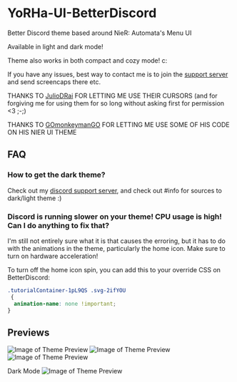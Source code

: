 # YoRHa-UI-BetterDiscord
Better Discord theme based around NieR: Automata's Menu UI

Available in light and dark mode!

Theme also works in both compact and cozy mode! c:

If you have any issues, best way to contact me is to join the [support server](https://discord.gg/X4nBPCa) and send screencaps there etc.

THANKS TO [JulioDRai](https://www.deviantart.com/juliodrai) FOR LETTING ME USE THEIR CURSORS (and for forgiving me for using them for so long without asking first for permission <3 ;-;) 

THANKS TO [GOmonkeymanGO](https://github.com/ChaseIngebritson/YoRHa-Discord-Theme) FOR LETTING ME USE SOME OF HIS CODE ON HIS NIER UI THEME

## FAQ

### How to get the dark theme?

Check out my [discord support server](https://discord.gg/X4nBPCa), and check out #info for sources to dark/light theme :)

### Discord is running slower on your theme! CPU usage is high! Can I do anything to fix that?

I'm still not entirely sure what it is that causes the erroring, but it has to do with the animations in the theme, particularly the home icon.
Make sure to turn on hardware acceleration!

To turn off the home icon spin, you can add this to your override CSS on BetterDiscord:

```scss
.tutorialContainer-1pL9QS .svg-2ifYOU
 {
  animation-name: none !important;
}
```

## Previews

![Image of Theme Preview](https://raw.githubusercontent.com/AccraZed/YoRHA-UI-BetterDiscord/master/Previews/preview3.png)
![Image of Theme Preview](https://raw.githubusercontent.com/AccraZed/YoRHA-UI-BetterDiscord/master/Previews/preview1.png)
![Image of Theme Preview](https://raw.githubusercontent.com/AccraZed/YoRHA-UI-BetterDiscord/master/Previews/preview2.png)

Dark Mode
![Image of Theme Preview](https://raw.githubusercontent.com/AccraZed/YoRHA-UI-BetterDiscord/master/Previews/dark-1.png)